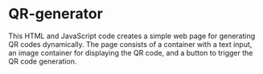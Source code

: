 # QR-generator
This HTML and JavaScript code creates a simple web page for generating QR codes dynamically. The page consists of a container with a text input, an image container for displaying the QR code, and a button to trigger the QR code generation.

